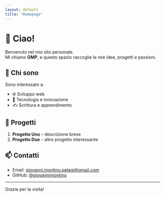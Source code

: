 ```yaml
---
layout: default
title: "Homepage"
---
```


# 👋 Ciao!

Benvenuto nel mio sito personale.  
Mi chiamo **GMP**, e questo spazio raccoglie le mie idee, progetti e passioni.

## 🧠 Chi sono

Sono interessato a:
- 🌐 Sviluppo web
- 🧪 Tecnologia e innovazione
- ✍️ Scrittura e apprendimento

## 📁 Progetti

1. **Progetto Uno** – descrizione breve
2. **Progetto Due** – altro progetto interessante

## 📫 Contatti

- Email: [giovanni.montino.pelagi@gmail.com](mailto:giovanni.montino.pelagi@gmail.com)
- GitHub: [@giovannimontino](https://github.com/giovannimontino)

---

Grazie per la visita!
